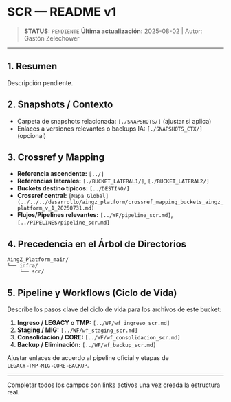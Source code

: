 # SCR — README v1

> **STATUS:** `PENDIENTE`
> **Última actualización:** 2025-08-02 | Autor: Gastón Zelechower

---

## 1. Resumen
Descripción pendiente.

## 2. Snapshots / Contexto
- Carpeta de snapshots relacionada: `[./SNAPSHOTS/]` (ajustar si aplica)
- Enlaces a versiones relevantes o backups IA: `[./SNAPSHOTS_CTX/]` (opcional)

## 3. Crossref y Mapping
- **Referencia ascendente:** `[../]`
- **Referencias laterales:** `[./BUCKET_LATERAL1/]`, `[./BUCKET_LATERAL2/]`
- **Buckets destino típicos:** `[../DESTINO/]`
- **Crossref central:** `[Mapa Global](../../../desarrollo/aingz_platform/crossref_mapping_buckets_aingz_platform_v_1_20250731.md)`
- **Flujos/Pipelines relevantes:** `[../WF/pipeline_scr.md]`, `[../PIPELINES/pipeline_scr.md]`

## 4. Precedencia en el Árbol de Directorios
```text
AingZ_Platform_main/
└── infra/
    └── scr/
```

## 5. Pipeline y Workflows (Ciclo de Vida)
Describe los pasos clave del ciclo de vida para los archivos de este bucket:
1. **Ingreso / LEGACY o TMP:** `[../WF/wf_ingreso_scr.md]`
2. **Staging / MIG:** `[../WF/wf_staging_scr.md]`
3. **Consolidación / CORE:** `[../WF/wf_consolidacion_scr.md]`
4. **Backup / Eliminación:** `[../WF/wf_backup_scr.md]`

Ajustar enlaces de acuerdo al pipeline oficial y etapas de `LEGACY→TMP→MIG→CORE→BACKUP`.

---

Completar todos los campos con links activos una vez creada la estructura real.

